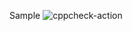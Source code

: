 Sample
![cppcheck-action](https://github.com/stepin105005/1/workflows/cppcheck-action/badge.svg?branch=master)
